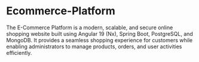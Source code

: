 # Ecommerce-Platform
The E-Commerce Platform is a modern, scalable, and secure online shopping website built using Angular 19 (Nx), Spring Boot, PostgreSQL, and MongoDB. It provides a seamless shopping experience for customers while enabling administrators to manage products, orders, and user activities efficiently.
